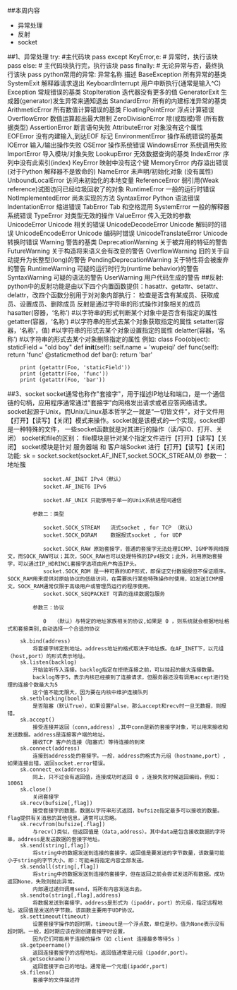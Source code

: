 ##本周内容

+   异常处理
+   反射
+   socket

##1、异常处理
    try:
        #主代码块
        pass
    except KeyError,e:
        # 异常时，执行该块
        pass
    else:
        # 主代码块执行完，执行该块
        pass
    finally:
        # 无论异常与否，最终执行该块
        pass
    python常用的异常:
        异常名称	                描述
        BaseException	        所有异常的基类
        SystemExit	        解释器请求退出
        KeyboardInterrupt	    用户中断执行(通常是输入^C)
        Exception	            常规错误的基类
        StopIteration	        迭代器没有更多的值
        GeneratorExit	        生成器(generator)发生异常来通知退出
        StandardError	        所有的内建标准异常的基类
        ArithmeticError	        所有数值计算错误的基类
        FloatingPointError	    浮点计算错误
        OverflowError	        数值运算超出最大限制
        ZeroDivisionError	    除(或取模)零 (所有数据类型)
        AssertionError	        断言语句失败
        AttributeError	        对象没有这个属性
        EOFError	            没有内建输入,到达EOF 标记
        EnvironmentError	    操作系统错误的基类
        IOError	                输入/输出操作失败
        OSError	                操作系统错误
        WindowsError	        系统调用失败
        ImportError	            导入模块/对象失败
        LookupError	            无效数据查询的基类
        IndexError	            序列中没有此索引(index)
        KeyError	            映射中没有这个键
        MemoryError	            内存溢出错误(对于Python 解释器不是致命的)
        NameError	            未声明/初始化对象 (没有属性)
        UnboundLocalError	    访问未初始化的本地变量
        ReferenceError	        弱引用(Weak reference)试图访问已经垃圾回收了的对象
        RuntimeError	        一般的运行时错误
        NotImplementedError	    尚未实现的方法
        SyntaxError	Python      语法错误
        IndentationError	    缩进错误
        TabError	            Tab 和空格混用
        SystemError	            一般的解释器系统错误
        TypeError	            对类型无效的操作
        ValueError	            传入无效的参数
        UnicodeError	        Unicode 相关的错误
        UnicodeDecodeError	    Unicode 解码时的错误
        UnicodeEncodeError	    Unicode 编码时错误
        UnicodeTranslateError	Unicode 转换时错误
        Warning	                警告的基类
        DeprecationWarning	    关于被弃用的特征的警告
        FutureWarning	        关于构造将来语义会有改变的警告
        OverflowWarning	        旧的关于自动提升为长整型(long)的警告
        PendingDeprecationWarning	关于特性将会被废弃的警告
        RuntimeWarning	        可疑的运行时行为(runtime behavior)的警告
        SyntaxWarning	        可疑的语法的警告
        UserWarning	            用户代码生成的警告
##反射:
    python中的反射功能是由以下四个内置函数提供：hasattr、getattr、setattr、delattr，改四个函数分别用于对对象内部执行：
    检查是否含有某成员、获取成员、设置成员、删除成员
    反射是通过字符串的形式操作对象相关的成员
    hasatter(容器，‘名称’)           #以字符串的形式判断某个对象中是否含有指定的属性
    getatter(容器，‘名称’)           #以字符串的形式去某个对象获取指定的属性
    setatter(容器，‘名称’，值)       #以字符串的形式去某个对象设置指定的属性
    delatter(容器，‘名称’)           #以字符串的形式去某个对象删除指定的属性
    例如:
        class Foo(object):
            staticField = "old boy"
            def __init__(self):
                self.name = 'wupeiqi'
            def func(self):
                return 'func'
            @staticmethod
            def bar():
                return 'bar'
                
        print (getattr(Foo, 'staticField'))
        print (getattr(Foo, 'func'))
        print (getattr(Foo, 'bar'))
        
##3、socket
    socket通常也称作"套接字"，用于描述IP地址和端口，是一个通信链的句柄，应用程序通常通过"套接字"向网络发出请求或者应答网络请求。
    socket起源于Unix，而Unix/Linux基本哲学之一就是“一切皆文件”，对于文件用【打开】【读写】【关闭】模式来操作。socket就是该模式的一个实现，socket即是一种特殊的文件，
    一些socket函数就是对其进行的操作（读/写IO、打开、关闭）
    socket和file的区别：
        file模块是针对某个指定文件进行【打开】【读写】【关闭】
        socket模块是针对 服务器端 和 客户端Socket 进行【打开】【读写】【关闭】
    功能:
        sk = socket.socket(socket.AF_INET,socket.SOCK_STREAM,0)
            参数一：地址簇
    
            　　socket.AF_INET IPv4（默认）
            　　socket.AF_INET6 IPv6
            
            　　socket.AF_UNIX 只能够用于单一的Unix系统进程间通信
            
            参数二：类型
            
            　　socket.SOCK_STREAM　　流式socket , for TCP （默认）
            　　socket.SOCK_DGRAM　　 数据报式socket , for UDP
            
            　　socket.SOCK_RAW 原始套接字，普通的套接字无法处理ICMP、IGMP等网络报文，而SOCK_RAW可以；其次，SOCK_RAW也可以处理特殊的IPv4报文；此外，利用原始套接字，可以通过IP_HDRINCL套接字选项由用户构造IP头。
            　　socket.SOCK_RDM 是一种可靠的UDP形式，即保证交付数据报但不保证顺序。SOCK_RAM用来提供对原始协议的低级访问，在需要执行某些特殊操作时使用，如发送ICMP报文。SOCK_RAM通常仅限于高级用户或管理员运行的程序使用。
            　　socket.SOCK_SEQPACKET 可靠的连续数据包服务
            
            参数三：协议
            
            　　0　　（默认）与特定的地址家族相关的协议,如果是 0 ，则系统就会根据地址格式和套接类别,自动选择一个合适的协议
        
        sk.bind(address)        
            将套接字绑定到地址。address地址的格式取决于地址族。在AF_INET下，以元组（host,port）的形式表示地址。        
        sk.listen(backlog)        
            开始监听传入连接。backlog指定在拒绝连接之前，可以挂起的最大连接数量。        
            backlog等于5，表示内核已经接到了连接请求，但服务器还没有调用accept进行处理的连接个数最大为5
            这个值不能无限大，因为要在内核中维护连接队列        
        sk.setblocking(bool)        
            是否阻塞（默认True），如果设置False，那么accept和recv时一旦无数据，则报错。        
        sk.accept()        
            接受连接并返回（conn,address）,其中conn是新的套接字对象，可以用来接收和发送数据。address是连接客户端的地址。        
            接收TCP 客户的连接（阻塞式）等待连接的到来   
        sk.connect(address)        
            连接到address处的套接字。一般，address的格式为元组（hostname,port）,如果连接出错，返回socket.error错误。        
        sk.connect_ex(address)        
            同上，只不过会有返回值，连接成功时返回 0 ，连接失败时候返回编码，例如：10061        
        sk.close()        
            关闭套接字        
        sk.recv(bufsize[,flag])        
            接受套接字的数据。数据以字符串形式返回，bufsize指定最多可以接收的数量。flag提供有关消息的其他信息，通常可以忽略。        
        sk.recvfrom(bufsize[.flag])        
            与recv()类似，但返回值是（data,address）。其中data是包含接收数据的字符串，address是发送数据的套接字地址。        
        sk.send(string[,flag])        
            将string中的数据发送到连接的套接字。返回值是要发送的字节数量，该数量可能小于string的字节大小。即：可能未将指定内容全部发送。        
        sk.sendall(string[,flag])        
            将string中的数据发送到连接的套接字，但在返回之前会尝试发送所有数据。成功返回None，失败则抛出异常。        
            内部通过递归调用send，将所有内容发送出去。        
        sk.sendto(string[,flag],address)        
            将数据发送到套接字，address是形式为（ipaddr，port）的元组，指定远程地址。返回值是发送的字节数。该函数主要用于UDP协议。        
        sk.settimeout(timeout)        
            设置套接字操作的超时期，timeout是一个浮点数，单位是秒。值为None表示没有超时期。一般，超时期应该在刚创建套接字时设置，
            因为它们可能用于连接的操作（如 client 连接最多等待5s ）        
        sk.getpeername()        
            返回连接套接字的远程地址。返回值通常是元组（ipaddr,port）。        
        sk.getsockname()        
            返回套接字自己的地址。通常是一个元组(ipaddr,port)        
        sk.fileno()        
            套接字的文件描述符